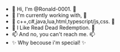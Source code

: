 - 👋 Hi, I'm @Ronald-0001. 👋
- 🌱 I'm currently working with, 🌱
- 🌱 c++,c#,java,lua,html,typescript/js,css. 🌱
- 💞️ I Like Read Dead Redemption. 💞️
- 📫 And no, you can't reach me. 📫
- ✨ Why becouse i'm special! ✨

